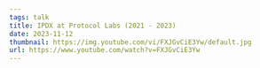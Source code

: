 ```yaml
---
tags: talk
title: IPDX at Protocol Labs (2021 - 2023)
date: 2023-11-12
thumbnail: https://img.youtube.com/vi/FXJGvCiE3Yw/default.jpg
url: https://www.youtube.com/watch?v=FXJGvCiE3Yw
---
```

